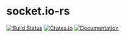 socket.io-rs
============

[![Build Status](https://travis-ci.org/vibhavp/socket.io-rs.svg?branch=master)](https://travis-ci.org/vibhavp/socket.io-rs)
[![Crates.io](https://img.shields.io/crates/v/socket-io.svg?maxAge=2592000)](https://crates.io/crates/socket-io)
[![Documentation](https://img.shields.io/badge/Rust-%20%20Documentation-blue.svg)](https://vibhavp.github.io/socket.io-rs)

